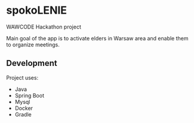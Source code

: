 # spokoLENIE
WAWCODE Hackathon project

Main goal of the app is to activate elders in Warsaw area and enable them to organize meetings.

## Development

Project uses:
* Java
* Spring Boot
* Mysql
* Docker
* Gradle
